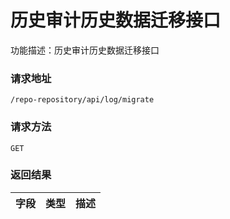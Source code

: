 # 历史审计历史数据迁移接口
功能描述：历史审计历史数据迁移接口

### 请求地址
```
/repo-repository/api/log/migrate
```

### 请求方法
`GET`




### 返回结果

| 字段 | 类型 | 描述 |
| -------- | -------- | -------- |


